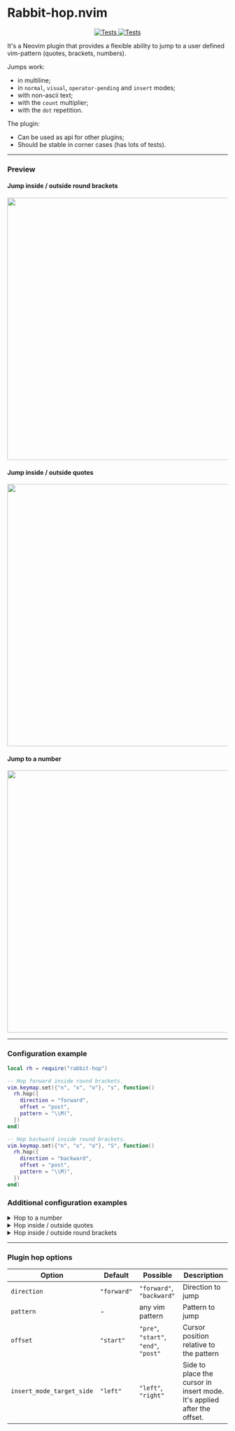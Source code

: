 # Rabbit-hop.nvim

<p align="center">
  <a href="https://github.com/backdround/rabbit-hop.nvim/actions">
    <img src="https://img.shields.io/github/actions/workflow/status/backdround/rabbit-hop.nvim/tests.yaml?branch=main&label=Tests&style=flat-square" alt="Tests">
  </a>
  <a href="https://github.com/backdround/rabbit-hop.nvim/actions">
    <img src="https://img.shields.io/github/actions/workflow/status/backdround/rabbit-hop.nvim/docs.yaml?branch=main&label=Doc%20generation&status=gen&style=flat-square" alt="Tests">
  </a>
</p>

It's a Neovim plugin that provides a flexible ability to jump to a user
defined vim-pattern (quotes, brackets, numbers).

Jumps work:

- in multiline;
- in `normal`, `visual`, `operator-pending` and `insert` modes;
- with non-ascii text;
- with the `count` multiplier;
- with the `dot` repetition.

The plugin:

- Can be used as api for other plugins;
- Should be stable in corner cases (has lots of tests).

<!-- panvimdoc-ignore-start -->

***

### Preview
#### Jump inside / outside round brackets
<img src="https://github.com/backdround/rabbit-hop.nvim/assets/17349169/bb300bcd-2b87-448c-bb13-483659f456af" width="600px" />

#### Jump inside / outside quotes
<img src="https://github.com/backdround/rabbit-hop.nvim/assets/17349169/d615afb0-810f-4327-9a07-fa14fdadd9c7" width="600px" />

#### Jump to a number
<img src="https://github.com/backdround/rabbit-hop.nvim/assets/17349169/60596f0c-c513-458c-80dc-734bf3d3f609" width="600px" />

***

<!-- panvimdoc-ignore-end -->

### Configuration example
```lua
local rh = require("rabbit-hop")

-- Hop forward inside round brackets.
vim.keymap.set({"n", "x", "o"}, "s", function()
  rh.hop({
    direction = "forward",
    offset = "post",
    pattern = "\\M(",
  })
end)

-- Hop backward inside round brackets.
vim.keymap.set({"n", "x", "o"}, "S", function()
  rh.hop({
    direction = "backward",
    offset = "post",
    pattern = "\\M)",
  })
end)
```

### Additional configuration examples
<details><summary>Hop to a number</summary>

```lua
-- Hop forward inside / outside round brackets.
vim.keymap.set({"n", "x", "o"}, "s", function()
  rh.hop({
    direction = "forward",
    offset = "start",
    pattern = "\\v\\d+",
  })
end)

-- Hop backward inside / outside round brackets.
vim.keymap.set({"n", "x", "o"}, "S", function()
  rh.hop({
    direction = "backward",
    offset = "start",
    pattern = "\\v\\d+",
  })
end)
```

</details>

<details><summary>Hop inside / outside quotes</summary>

```lua
-- Jump forward past quotes.
vim.keymap.set({"n", "x", "o"}, "s", function()
  rh.hop({
    direction = "forward",
    offset = "post",
    pattern = "\\v[\"'`]",
  })
end)

-- Jump backward past quotes.
vim.keymap.set({"n", "x", "o"}, "S", function()
  rh.hop({
    direction = "backward",
    offset = "post",
    pattern = "\\v[\"'`]",
  })
end)
```

</details>

<details><summary>Hop inside / outside round brackets</summary>

```lua
-- Hop forward inside / outside round brackets.
vim.keymap.set({"n", "x", "o"}, "s", function()
  rh.hop({
    direction = "forward",
    offset = "post",
    pattern = "\\v[()]",
    -- If you don't want to jump past ) which is the last character on the line,
    -- then use this pattern: "\\v((|\\)$@!)"
  })
end)

-- Hop backward inside / outside round brackets.
vim.keymap.set({"n", "x", "o"}, "S", function()
  rh.hop({
    direction = "backward",
    offset = "post",
    pattern = "\\v[()]",
  })
end)
```

</details>

<!-- panvimdoc-ignore-start -->

***

<!-- panvimdoc-ignore-end -->
### Plugin hop options

| Option | Default | Possible | Description |
| --- | --- | --- | --- |
| `direction` | `"forward"` | `"forward"`, `"backward"` | Direction to jump |
| `pattern` | - | any vim pattern | Pattern to jump |
| `offset` | `"start"` | `"pre"`, `"start"`, `"end"`, `"post"` | Cursor position relative to the pattern |
| `insert_mode_target_side` | `"left"` | `"left"`, `"right"` | Side to place the cursor in insert mode. It's applied after the offset.
